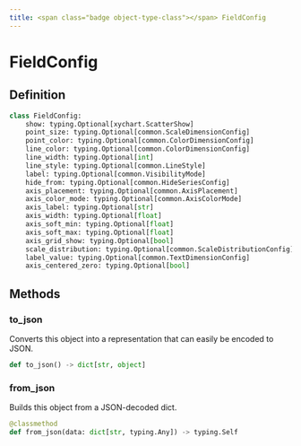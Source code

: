 ```yaml
---
title: <span class="badge object-type-class"></span> FieldConfig
---
```

# <span class="badge object-type-class"></span> FieldConfig

## Definition

```python
class FieldConfig:
    show: typing.Optional[xychart.ScatterShow]
    point_size: typing.Optional[common.ScaleDimensionConfig]
    point_color: typing.Optional[common.ColorDimensionConfig]
    line_color: typing.Optional[common.ColorDimensionConfig]
    line_width: typing.Optional[int]
    line_style: typing.Optional[common.LineStyle]
    label: typing.Optional[common.VisibilityMode]
    hide_from: typing.Optional[common.HideSeriesConfig]
    axis_placement: typing.Optional[common.AxisPlacement]
    axis_color_mode: typing.Optional[common.AxisColorMode]
    axis_label: typing.Optional[str]
    axis_width: typing.Optional[float]
    axis_soft_min: typing.Optional[float]
    axis_soft_max: typing.Optional[float]
    axis_grid_show: typing.Optional[bool]
    scale_distribution: typing.Optional[common.ScaleDistributionConfig]
    label_value: typing.Optional[common.TextDimensionConfig]
    axis_centered_zero: typing.Optional[bool]
```
## Methods

### <span class="badge object-method"></span> to_json

Converts this object into a representation that can easily be encoded to JSON.

```python
def to_json() -> dict[str, object]
```

### <span class="badge object-method"></span> from_json

Builds this object from a JSON-decoded dict.

```python
@classmethod
def from_json(data: dict[str, typing.Any]) -> typing.Self
```

